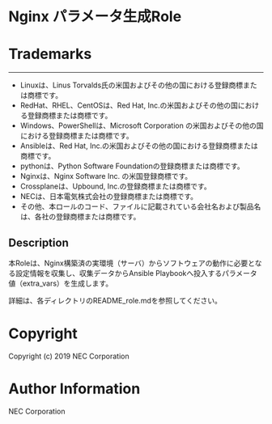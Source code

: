 # Nginx パラメータ生成Role

# Trademarks
-----------
* Linuxは、Linus Torvalds氏の米国およびその他の国における登録商標または商標です。
* RedHat、RHEL、CentOSは、Red Hat, Inc.の米国およびその他の国における登録商標または商標です。
* Windows、PowerShellは、Microsoft Corporation の米国およびその他の国における登録商標または商標です。
* Ansibleは、Red Hat, Inc.の米国およびその他の国における登録商標または商標です。
* pythonは、Python Software Foundationの登録商標または商標です。
* Nginxは、Nginx Software Inc. の米国登録商標です。
* Crossplaneは、Upbound, Inc.の登録商標または商標です。
* NECは、日本電気株式会社の登録商標または商標です。
* その他、本ロールのコード、ファイルに記載されている会社名および製品名は、各社の登録商標または商標です。

## Description
本Roleは、Nginx構築済の実環境（サーバ）からソフトウェアの動作に必要となる設定情報を収集し、収集データからAnsible Playbookへ投入するパラメータ値（extra_vars）を生成します。


詳細は、各ディレクトリのREADME_role.mdを参照してください。

# Copyright
Copyright (c) 2019 NEC Corporation

# Author Information
NEC Corporation
